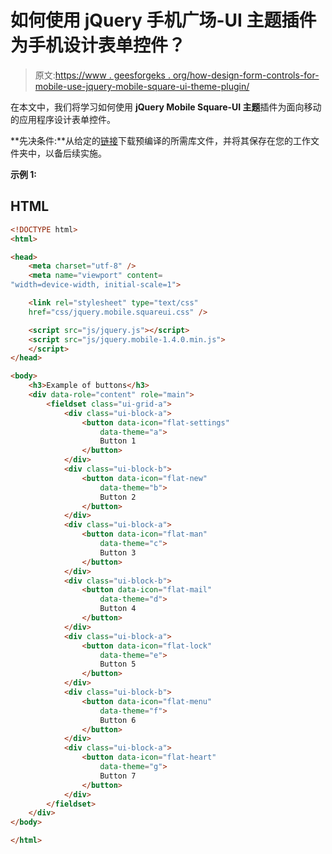 # 如何使用 jQuery 手机广场-UI 主题插件为手机设计表单控件？

> 原文:[https://www . geesforgeks . org/how-design-form-controls-for-mobile-use-jquery-mobile-square-ui-theme-plugin/](https://www.geeksforgeeks.org/how-to-design-form-controls-for-mobiles-using-jquery-mobile-square-ui-theme-plugin/)

在本文中，我们将学习如何使用 **jQuery Mobile Square-UI 主题**插件为面向移动的应用程序设计表单控件。

**先决条件:**从给定的[链接](https://github.com/ququplay/jquery-mobile-square-ui-theme)下载预编译的所需库文件，并将其保存在您的工作文件夹中，以备后续实施。

**示例 1:**

## HTML

```html
<!DOCTYPE html>
<html>

<head>
    <meta charset="utf-8" />
    <meta name="viewport" content=
"width=device-width, initial-scale=1">

    <link rel="stylesheet" type="text/css" 
    href="css/jquery.mobile.squareui.css" />

    <script src="js/jquery.js"></script>
    <script src="js/jquery.mobile-1.4.0.min.js">
    </script>
</head>

<body>
    <h3>Example of buttons</h3>
    <div data-role="content" role="main">
        <fieldset class="ui-grid-a">
            <div class="ui-block-a">
                <button data-icon="flat-settings"
                    data-theme="a">
                    Button 1
                </button>
            </div>
            <div class="ui-block-b">
                <button data-icon="flat-new"
                    data-theme="b">
                    Button 2
                </button>
            </div>
            <div class="ui-block-a">
                <button data-icon="flat-man"
                    data-theme="c">
                    Button 3
                </button>
            </div>
            <div class="ui-block-b">
                <button data-icon="flat-mail"
                    data-theme="d">
                    Button 4
                </button>
            </div>
            <div class="ui-block-a">
                <button data-icon="flat-lock"
                    data-theme="e">
                    Button 5
                </button>
            </div>
            <div class="ui-block-b">
                <button data-icon="flat-menu"
                    data-theme="f">
                    Button 6
                </button>
            </div>
            <div class="ui-block-a">
                <button data-icon="flat-heart"
                    data-theme="g">
                    Button 7
                </button>
            </div>
        </fieldset>
    </div>
</body>

</html>
```